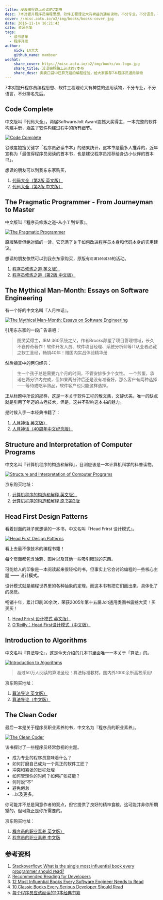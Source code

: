 ```yaml
---
title: 漫漫编程路上必读的7本书
desc: 7本对提升程序员编程思想、软件工程理论大有裨益的通用读物，不分专业，不分语言，不分排名先后。
cover: //misc.aotu.io/o2/img/books/books-cover.jpg
date: 2016-11-14 16:21:43
cate: 资源合集
tags:
  - 读书清单
  - 程序开发
author:
    nick: LV大大
    github_name: mamboer
wechat:
    share_cover: https://misc.aotu.io/o2/img/books/wx-logo.jpg
    share_title: 漫漫编程路上必读的7本书
    share_desc: 卖卖口袋中还算充裕的编程经验，给大家推荐7本程序员通用读物
---
```


7本对提升程序员编程思想、软件工程理论大有裨益的通用读物，不分专业，不分语言，不分排名先后。


## Code Complete

中文版叫『代码大全』，两届SoftwareJolt Award震撼大奖得主，一本完整的软件构建手册，涵盖了软件构建过程中的所有细节。

[![Code Complete](//misc.aotu.io/o2/img/books/code-complete-2.jpg)](http://item.jd.com/11902952.html)

谷歌度娘搜关键字「程序员必读书本」的结果统计，这本书是最多人推荐的，近年宣称为「最值得程序员阅读的首本书，也是建议程序员推荐给身边小伙伴的首本书」。

想读的朋友可以到我东东家购买，

1. [代码大全（第2版 英文版）](http://item.jd.com/11902952.html)
2. [代码大全（第2版 中文版）](http://item.jd.com/10875285.html)

## The Pragmatic Programmer - From Journeyman to Master

中文版叫『程序员修炼之道-从小工到专家』。

[![The Pragmatic Programmer](//misc.aotu.io/o2/img/books/pragmatic.jpg)](http://item.jd.com/1092761685.html)

原版略贵但绝对值的一读，它充满了关于如何改进程序员本身和代码本身的实用建议。

想读的朋友依然可以到我东东家购买，原版有`每满100减30`的活动。

1. [程序员修炼之道 英文版）](http://item.jd.com/19735922.html)
2. [程序员修炼之道（第2版 中文版）](http://item.jd.com/10393278.html)

## The Mythical Man-Month: Essays on Software Engineering

有一个好的中文名叫『人月神话』。

[![The Mythical Man-Month: Essays on Software Engineering](//misc.aotu.io/o2/img/books/mythical-man-month.jpg)](http://item.jd.com/1098651569.html)

引用东东家的一段广告语吧：

> 图灵奖得主，IBM 360系统之父，作者Brooks颠覆了项目管理领域，长久不衰传奇著作！软件开发人员、软件项目经理、系统分析师等IT从业者必藏之软工圣经，畅销40年！赠国内实战体验精华册

然后摘其中的两句经典：

> 生一个孩子总是需要九个月的时间，不管安排多少个女性。
> 一个煎蛋，承诺在两分钟内完成，但如果两分钟后还是没有准备好，那么客户有两种选择——等待或吃半熟品，软件客户也只能这样选择。

正从标题中所说的那样，这是一本关于软件工程的散文集，文辞优美。唯一的缺点就是引用了年迈的古老技术，但是，这并不影响这本书的魅力。

是时候入手一本经典书籍了：

1. [人月神话 英文版）](http://item.jd.com/1098651569.html)
2. [人月神话（40周年中文纪念版）](http://item.jd.com/11671959.html)


## Structure and Interpretation of Computer Programs

中文名叫『计算机程序的构造和解释』，目测应该是一本计算机科学的科普读物。

[![Structure and Interpretation of Computer Programs](//misc.aotu.io/o2/img/books/StructureandInterpretationofComputerPrograms.jpg)](http://item.jd.com/1092771266.html)

京东购买地址：

1. [计算机程序的构造和解释 英文版）](http://item.jd.com/1092771266.html)
2. [计算机程序的构造和解释 原书第2版](http://item.jd.com/10057478.html)

## Head First Design Patterns

看着封面的妹子就想读的一本书，中文名叫『Head Frirst 设计模式』。

[![Head First Design Patterns](//misc.aotu.io/o2/img/books/head_first_design_pattern.jpg)](http://item.jd.com/1105635805.html)

看上去最不像技术的编程书籍！

每个页面都包含涂鸦、图片以及其他一些吸引眼球的东西。

可能给人的印象是一本阅读起来很轻松的书，但事实上它会讨论编程的一些核心主题 —— 设计模式。

设计模式就是编程世界里的各种抽象的定理，而这本书有把它们画出来、具体化了的感觉。


畅销十年，累计印刷30余次，荣获2005年第十五届Jolt通用类图书震撼大奖！买买买！

1. [Head Frirst 设计模式 英文版）](http://item.jd.com/1105635805.html)
2. [O'Reilly：Head First设计模式（中文版）](http://item.jd.com/10100236.html)


## Introduction to Algorithms

中文名叫『算法导论』，这是今天介绍的几本书里面唯一一本关于「算法」的。

[![Introduction to Algorithms](//misc.aotu.io/o2/img/books/algorithm.jpg)](http://item.jd.com/1092771686.html)

> 超过50万人阅读的算法圣经！算法标准教材，国内外1000余所高校采用!

京东购买地址：

1. [算法导论 英文版）](http://item.jd.com/1092771686.html)
2. [算法导论（中文版）](http://item.jd.com/11144230.html)

## The Clean Coder

最后一本是关于程序员职业素养的书，中文名为『程序员的职业素养』。

[![The Clean Coder](//misc.aotu.io/o2/img/books/the-clean-coder.jpg)](http://item.jd.com/1098533768.html)

该书探讨了一些程序员经常忽视的主题。

- 成为专业的程序员意味着什么？
- 如何打磨自己成为一个真正的软件工匠？
- 冲突和紧张的日程处理
- 如何管理你的时间？如何扩张技能？
- 何时说“不”
- 避免倦怠
- ..以及更多。

你可能并不总是同意作者的观点，但它提供了良好的精神食粮。这可能并非你所期望的，但可能正是你所需要的。

京东购买地址：

1. [程序员的职业素养 英文版）](http://item.jd.com/1098533768.html)
2. [程序员的职业素养 中文版](http://item.jd.com/11083858.html)

## 参考资料

1. [Stackoverflow: What is the single most influential book every programmer should read?](http://stackoverflow.com/questions/1711/what-is-the-single-most-influential-book-every-programmer-should-read)
2. [Recommended Reading for Developers](https://blog.codinghorror.com/recommended-reading-for-developers/)
3. [12 Most Influential Books Every Software Engineer Needs to Read](https://jasonroell.com/2015/03/16/12-most-infuential-books-every-software-engineer-needs-to-read/)
5. [10 Classic Books Every Serious Developer Should Read](https://dzone.com/articles/must-read-book-list-for-programmers)
6. [每个程序员应该阅读的10本经典书籍](http://developer.51cto.com/art/201602/506510.htm)